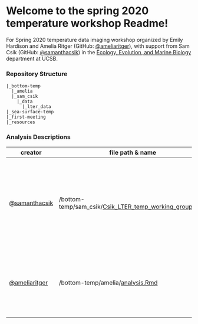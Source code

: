 # Welcome to the spring 2020 temperature workshop Readme!

For Spring 2020 temperature data imaging workshop organized by Emily Hardison and Amelia Ritger (GitHub: [@ameliaritger](https://github.com/ameliaritger)), with support from Sam Csik (GitHub: [@samanthacsik](https://github.com/samanthacsik)) in the [Ecology, Evolution, and Marine Biology](https://www.eemb.ucsb.edu/) department at UCSB. 

### Repository Structure

```
|_bottom-temp
  |_amelia
  |_sam_csik
    |_data
      |_lter_data
|_sea-surface-temp
|_first-meeting
|_resources
```

### Analysis Descriptions

creator | file path & name | description 
---|-------|-----------
[@samanthacsik](https://github.com/samanthacsik) | /bottom-temp/sam_csik/[Csik_LTER_temp_working_group.Rmd](https://github.com/ameliaritger/temperature-workshop/blob/master/bottom-temp/sam_csik/Csik_LTER_temp_working_group.Rmd) | import & wrangle Moored CTD & ADCP data; create density ridge plots of bottom temps from various LTER sites
[@ameliaritger](https://github.com/ameliaritger) | /bottom-temp/amelia/[analysis.Rmd](https://github.com/ameliaritger/temperature-workshop/blob/master/bottom-temp/amelia/analysis.Rmd) | analyze Moored CTD & ADCP data for temperature variability between SBC sites


